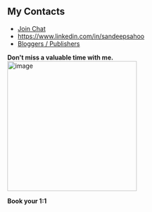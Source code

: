## My Contacts
- [Join Chat](https://discord.gg/hEw7kbwu)
- https://www.linkedin.com/in/sandeepsahoo
- [Bloggers / Publishers](https://topmate.io/ersandeep/644263)

**Don't miss a valuable time with me.**
  <a href="https://topmate.io/ersandeep/396579" target="_blank">
    <img width="294" alt="image" src="https://github.com/sandipsahoo2k2/my/assets/5547869/c86cbcfc-ae0e-4105-8dee-bb25b3e32a2c">
  </a>
  
  **Book your 1:1**
